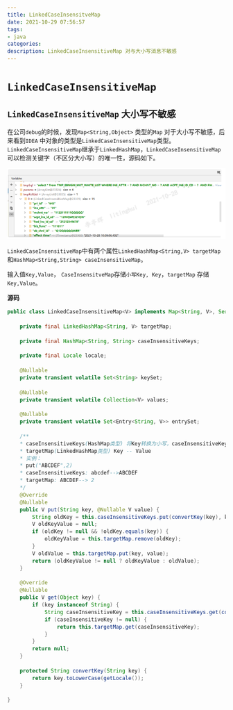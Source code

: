 ```yaml
---
title: LinkedCaseInsensitveMap
date: 2021-10-29 07:56:57
tags: 
- java
categories: 
description: LinkedCaseInsensitiveMap 对与大小写消息不敏感
---
```


# `LinkedCaseInsensitiveMap` 

## `LinkedCaseInsensitiveMap` 大小写不敏感

在公司`debug`的时候，发现`Map<String,Object>` 类型的`Map` 对于大小写不敏感，后来看到`IDEA` 中对象的类型是`LinkedCaseInsensitiveMap`类型。`LinkedCaseInsensitiveMap`继承于`LinkedHashMap`，`LinkedCaseInsensitiveMap`可以检测关键字（不区分大小写）的唯一性，源码如下。

![image-20211029081040884](LinkedCaseInsensitveMap/image-20211029081040884.png)



`LinkedCaseInsensitiveMap`中有两个属性`LinkedHashMap<String,V> targetMap`和`HashMap<String,String> caseInsensitiveMap`。

输入值`Key,Value`， `CaseInsensitveMap`存储`小写Key, Key`，`targetMap` 存储`Key,Value`。

**源码**

```java
public class LinkedCaseInsensitiveMap<V> implements Map<String, V>, Serializable, Cloneable {

	private final LinkedHashMap<String, V> targetMap;

	private final HashMap<String, String> caseInsensitiveKeys;

	private final Locale locale;

	@Nullable
	private transient volatile Set<String> keySet;

	@Nullable
	private transient volatile Collection<V> values;

	@Nullable
	private transient volatile Set<Entry<String, V>> entrySet;
    
    /**
    * caseInsensitiveKeys(HashMap类型) 将Key转换为小写，caseInsensitiveKeys存储 小写key -- Key
    * targetMap(LinkedHashMap类型) Key -- Value
    * 实例： 
    * put("ABCDEF",2)
    * caseInsensitiveKeys: abcdef-->ABCDEF
    * targetMap: ABCDEF--> 2
    */
    @Override
	@Nullable
	public V put(String key, @Nullable V value) {
		String oldKey = this.caseInsensitiveKeys.put(convertKey(key), key);
		V oldKeyValue = null;
		if (oldKey != null && !oldKey.equals(key)) {
			oldKeyValue = this.targetMap.remove(oldKey);
		}
		V oldValue = this.targetMap.put(key, value);
		return (oldKeyValue != null ? oldKeyValue : oldValue);
	}
    
    @Override
	@Nullable
	public V get(Object key) {
		if (key instanceof String) {
			String caseInsensitiveKey = this.caseInsensitiveKeys.get(convertKey((String) key));
			if (caseInsensitiveKey != null) {
				return this.targetMap.get(caseInsensitiveKey);
			}
		}
		return null;
	}
    
    protected String convertKey(String key) {
		return key.toLowerCase(getLocale());
	}
    
}
```

